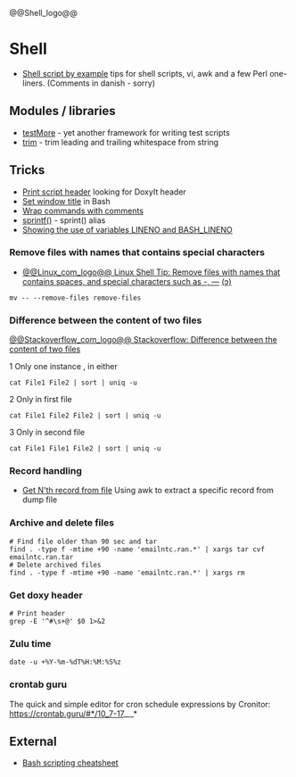 @@Shell_logo@@

# Shell

- [Shell script by example](shell.sh) tips for shell scripts, vi, awk and a few Perl one-liners. (Comments in danish - sorry)

## Modules / libraries

- [testMore](testMore/) - yet another framework for writing test scripts
- [trim](trim/) - trim leading and trailing whitespace from string

## Tricks

- [Print script header](print_header.md) looking for DoxyIt header
- [Set window title](BashWindowTitle.md) in Bash
- [Wrap commands with comments](wrap_cmd_w_comments.md)
- [sprintf()](sprintf) - sprint() alias
- [Showing the use of variables LINENO and BASH_LINENO](lineno.sh)

### Remove files with names that contains special characters
- [@@Linux_com_logo@@ Linux Shell Tip: Remove files with names that contains spaces, and special characters such as -, —](https://www.linux.com/training-tutorials/linux-shell-tip-remove-files-names-contains-spaces-and-special-characters-such/)  [<span title="CopyLeft &#x1F12F; Local copy">(&#x0254;)</span>](remove_files_w_special_chars/)

```shell
mv -- --remove-files remove-files
```

### Difference between the content of two files

[@@Stackoverflow_com_logo@@ Stackoverflow: Difference between the content of two files](https://stackoverflow.com/a/3882349/7485823)

1 Only one instance , in either

```shell
cat File1 File2 | sort | uniq -u
```
2 Only in first file
```shell
cat File1 File2 File2 | sort | uniq -u
```

3 Only in second file
```shell
cat File1 File1 File2 | sort | uniq -u
```

### Record handling

- [Get N'th record from file](get_nth_record.sh) Using awk to extract a specific record from dump file

### Archive and delete files

```shell
# Find file older than 90 sec and tar
find . -type f -mtime +90 -name 'emailntc.ran.*' | xargs tar cvf emailntc.ran.tar 
# Delete archived files
find . -type f -mtime +90 -name 'emailntc.ran.*' | xargs rm
```

### Get doxy header

```shell
# Print header
grep -E '^#\s+@' $0 1>&2
```

### Zulu time
```shell
date -u +%Y-%m-%dT%H:%M:%S%z
```
### crontab guru
The quick and simple editor for cron schedule expressions by Cronitor: https://crontab.guru/#*/10_7-17_*_*_*

## External

- [Bash scripting cheatsheet](https://devhints.io/bash)


